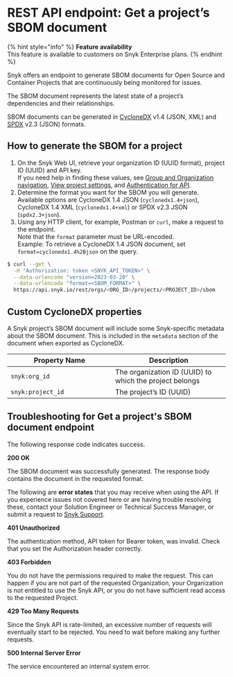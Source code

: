 # REST API endpoint: Get a project’s SBOM document

{% hint style="info" %}
**Feature availability**\
This feature is available to customers on Snyk Enterprise plans.
{% endhint %}

Snyk offers an endpoint to generate SBOM documents for Open Source and Container Projects that are continuously being monitored for issues.

The SBOM document represents the latest state of a project’s dependencies and their relationships.

SBOM documents can be generated in [CycloneDX](https://cyclonedx.org/) v1.4 (JSON, XML) and [SPDX](https://spdx.dev/) v2.3 (JSON) formats.

## How to generate the SBOM for a project

1. On the Snyk Web UI, retrieve your organization ID (UUID format), project ID (UUID) and API key.\
   If you need help in finding these values, see [Group and Organization navigation](../snyk-admin/manage-groups-and-organizations/switch-between-groups-and-organizations.md), [View project settings](../snyk-admin/introduction-to-snyk-projects/view-and-edit-project-settings.md), and [Authentication for API](authentication-for-api.md).
2. Determine the format you want for the SBOM you will generate.\
   Available options are CycloneDX 1.4 JSON (`cyclonedx1.4+json`), CycloneDX 1.4 XML (`cyclonedx1.4+xml`) or SPDX v2.3 JSON (`spdx2.3+json`).
3. Using any HTTP client, for example, Postman or `curl`, make a request to the endpoint.\
   Note that the `format` parameter must be URL-encoded.\
   Example: To retrieve a CycloneDX 1.4 JSON document, set `format=cyclonedx1.4%2Bjson` on the query.

```bash
$ curl --get \
  -H "Authorization: token <SNYK_API_TOKEN>" \
  --data-urlencode "version=2023-03-20" \
  --data-urlencode "format=<SBOM_FORMAT>" \
  https://api.snyk.io/rest/orgs/<ORG_ID>/projects/<PROJECT_ID>/sbom
```

## Custom CycloneDX properties

A Snyk project’s SBOM document will include some Snyk-specific metadata about the SBOM document. This is included in the `metadata` section of the document when exported as CycloneDX.

<table><thead><tr><th width="225">Property Name</th><th>Description</th></tr></thead><tbody><tr><td><code>snyk:org_id</code></td><td>The organization ID (UUID) to which the project belongs</td></tr><tr><td><code>snyk:project_id</code></td><td>The project’s ID (UUID)</td></tr></tbody></table>

## Troubleshooting for Get a project's SBOM document endpoint

The following response code indicates success.

**200 OK**

The SBOM document was successfully generated. The response body contains the document in the requested format.

The following are **error states** that you may receive when using the API. If you experience issues not covered here or are having trouble resolving these, contact your Solution Engineer or Technical Success Manager, or submit a request to [Snyk Support](https://support.snyk.io/hc/en-us/requests/new).

**401 Unauthorized**

The authentication method, API token for Bearer token, was invalid. Check that you set the Authorization header correctly.

**403 Forbidden**

You do not have the permissions required to make the request. This can happen if you are not part of the requested Organization, your Organization is not entitled to use the Snyk API, or you do not have sufficient read access to the requested Project.

**429 Too Many Requests**

Since the Snyk API is rate-limited, an excessive number of requests will eventually start to be rejected. You need to wait before making any further requests.

**500 Internal Server Error**

The service encountered an internal system error.

